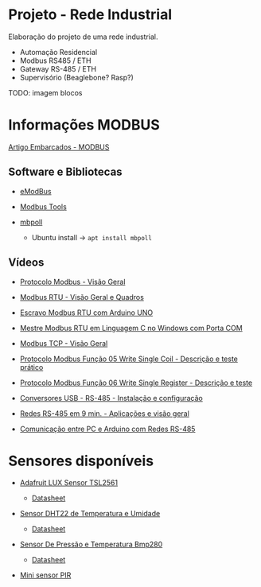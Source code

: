 # Projeto - Rede Industrial

Elaboração do projeto de uma rede industrial.

- Automação Residencial
- Modbus RS485 / ETH
- Gateway RS-485 / ETH
- Supervisório (Beaglebone? Rasp?) 

TODO: imagem blocos

# Informações MODBUS

[Artigo Embarcados - MODBUS](https://embarcados.com.br/protocolo-modbus/)

## Software e Bibliotecas

- [eModBus](https://emodbus.github.io/)

- [Modbus Tools](https://github.com/serhmarch/ModbusTools)

- [mbpoll](https://github.com/epsilonrt/mbpoll) 
  - Ubuntu install -> `apt install mbpoll`


## Vídeos

- [Protocolo Modbus - Visão Geral](https://youtu.be/VAKjLpGTnlg?si=guDVsFOuhSy2Q_jH)

- [Modbus RTU - Visão Geral e Quadros](https://youtu.be/5WujXizJGVY?si=Zd76ZaflpIU2qSSx)

- [Escravo Modbus RTU com Arduino UNO](https://youtu.be/WJf5lrcVlxk?si=OrRIV2mLk_qW8y4I)

- [Mestre Modbus RTU em Linguagem C no Windows com Porta COM](https://youtu.be/lJxPgsnx5ek?si=B0_u_npTb-J9gn29)

- [Modbus TCP - Visão Geral](https://youtu.be/eXpMlIvzbm8?si=GHQikuvd5_7lekrx)

- [Protocolo Modbus Função 05 Write Single Coil - Descrição e teste prático](https://youtu.be/70G07Ntt4A4?si=9J-1WslpKuyIMk7s)

- [Protocolo Modbus Função 06 Write Single Register - Descrição e teste](https://youtu.be/o-yvpTn06Lw?si=nZmskSL5BVUNcErq)

- [Conversores USB - RS-485 - Instalação e configuração](https://youtu.be/nNvafjtR4qs?si=FSn3jSBkdorKty0X)

- [Redes RS-485 em 9 min. - Aplicações e visão geral](https://youtu.be/omvJEXnUOD4?si=j7yav8GlPldYUFyS)
  
- [Comunicação entre PC e Arduino com Redes RS-485](https://youtu.be/uyfrKrxShYA?si=zaMK3tUCpzrfDGSa)
  

# Sensores disponíveis

- [Adafruit LUX Sensor TSL2561](https://www.adafruit.com/product/439)
  - [Datasheet](https://cdn-shop.adafruit.com/datasheets/TSL2561.pdf)

- [Sensor DHT22 de Temperatura e Umidade](https://blog.eletrogate.com/sensores-dht11-dht22/)
  - [Datasheet](https://blog.eletrogate.com/wp-content/uploads/2019/01/Datasheet_DHT22_AM2302.pdf)

- [Sensor De Pressão e Temperatura Bmp280](https://www.makerhero.com/produto/sensor-de-pressao-e-temperatura-bmp280/?srsltid=AfmBOooAlLwGaMoEEB7_qoy41gHYtgbcCmRcJYHLgr8G-2UcVebfYHOr)
  - [Datasheet](https://makerhero.com/img/files/download/BMP280-Datasheet.pdf?_gl=1*gyg85t*_gcl_au*MTgzNDkyNjMyNy4xNzM4MzM2OTE5*_ga*NDUxNzU0OTg1LjE3MzgzMzY5MTk.*_ga_025J7BMBEC*MTczODk3MjcwNC4yLjEuMTczODk3MjcyOC4zNi4wLjA.)

- [Mini sensor PIR](https://www.makerhero.com/produto/mini-sensor-de-movimento-presenca-pir/)
